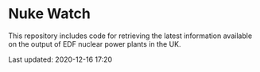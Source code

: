 # Nuke Watch

This repository includes code for retrieving the latest information available on the output of EDF nuclear power plants in the UK.

Last updated: 2020-12-16 17:20